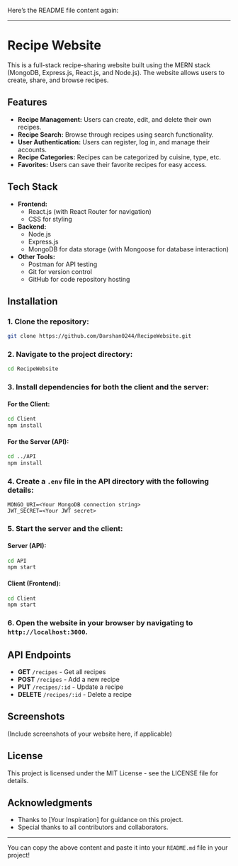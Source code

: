 Here’s the README file content again:

---

# Recipe Website

This is a full-stack recipe-sharing website built using the MERN stack (MongoDB, Express.js, React.js, and Node.js). The website allows users to create, share, and browse recipes.

## Features

- **Recipe Management:** Users can create, edit, and delete their own recipes.
- **Recipe Search:** Browse through recipes using search functionality.
- **User Authentication:** Users can register, log in, and manage their accounts.
- **Recipe Categories:** Recipes can be categorized by cuisine, type, etc.
- **Favorites:** Users can save their favorite recipes for easy access.

## Tech Stack

- **Frontend:**
  - React.js (with React Router for navigation)
  - CSS for styling
- **Backend:**
  - Node.js
  - Express.js
  - MongoDB for data storage (with Mongoose for database interaction)
- **Other Tools:**
  - Postman for API testing
  - Git for version control
  - GitHub for code repository hosting

## Installation

### 1. Clone the repository:

```bash
git clone https://github.com/Darshan0244/RecipeWebsite.git
```

### 2. Navigate to the project directory:

```bash
cd RecipeWebsite
```

### 3. Install dependencies for both the client and the server:

#### For the Client:

```bash
cd Client
npm install
```

#### For the Server (API):

```bash
cd ../API
npm install
```

### 4. Create a `.env` file in the API directory with the following details:

```env
MONGO_URI=<Your MongoDB connection string>
JWT_SECRET=<Your JWT secret>
```

### 5. Start the server and the client:

#### Server (API):

```bash
cd API
npm start
```

#### Client (Frontend):

```bash
cd Client
npm start
```

### 6. Open the website in your browser by navigating to `http://localhost:3000`.

## API Endpoints

- **GET** `/recipes` - Get all recipes
- **POST** `/recipes` - Add a new recipe
- **PUT** `/recipes/:id` - Update a recipe
- **DELETE** `/recipes/:id` - Delete a recipe

## Screenshots

(Include screenshots of your website here, if applicable)

## License

This project is licensed under the MIT License - see the LICENSE file for details.

## Acknowledgments

- Thanks to [Your Inspiration] for guidance on this project.
- Special thanks to all contributors and collaborators.

---

You can copy the above content and paste it into your `README.md` file in your project!
